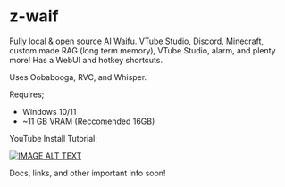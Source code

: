 # z-waif
Fully local &amp; open source AI Waifu. VTube Studio, Discord, Minecraft, custom made RAG (long term memory), VTube Studio, alarm, and plenty more! Has a WebUI and hotkey shortcuts.

Uses Oobabooga, RVC, and Whisper.


Requires;
- Windows 10/11
- ~11 GB VRAM (Reccomended 16GB)



YouTube Install Tutorial:

[![IMAGE ALT TEXT](http://img.youtube.com/vi/IGMregWfhGI/0.jpg)](http://www.youtube.com/watch?v=IGMregWfhGI "Z-Waif Install")


Docs, links, and other important info soon!
